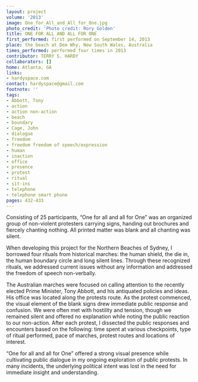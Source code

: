 ```yaml
---
layout: project
volume: '2013'
image: One_for_All_and_All_for_One.jpg
photo_credit: 'Photo credit: Rory Golden'
title: ONE FOR ALL AND ALL FOR ONE
first_performed: first performed on September 14, 2013
place: the beach at Dee Why, New South Wales, Australia
times_performed: performed four times in 2013
contributor: TERRY S. HARDY
collaborators: []
home: Atlanta, GA
links:
- hardyspace.com
contact: hardyspace@gmail.com
footnote: ''
tags:
- Abbott, Tony
- action
- action non-action
- beach
- boundary
- Cage, John
- dialogue
- freedom
- freedom freedom of speech/expression
- human
- inaction
- office
- presence
- protest
- ritual
- sit-ins
- telephone
- telephone smart phone
pages: 432-433
---
```


Consisting of 25 participants, “One for all and all for One” was an organized group of non-violent protesters carrying signs, handing out brochures and fiercely chanting nothing. All printed matter was blank and all chanting was silent.

When developing this project for the Northern Beaches of Sydney, I borrowed four rituals from historical marches: the human shield, the die in, the human boundary circle and long silent lines. Through these recognized rituals, we addressed current issues without any information and addressed the freedom of speech non-verbally.

The Australian marches were focused on calling attention to the recently elected Prime Minister, Tony Abbott, and his antiquated policies and ideas. His office was located along the protests route. As the protest commenced, the visual element of the blank signs drew immediate public response and confusion. We were often met with hostility and tension, though we remained silent and offered no explanation while noting the public reaction to our non-action. After each protest, I dissected the public responses and encounters based on the following: time spent at various checkpoints, type of ritual performed, pace of marches, protest routes and locations of interest.

“One for all and all for One” offered a strong visual presence while cultivating public dialogue in my ongoing exploration of public protests. In many incidents, the underlying political intent was lost in the need for immediate insight and understanding.

